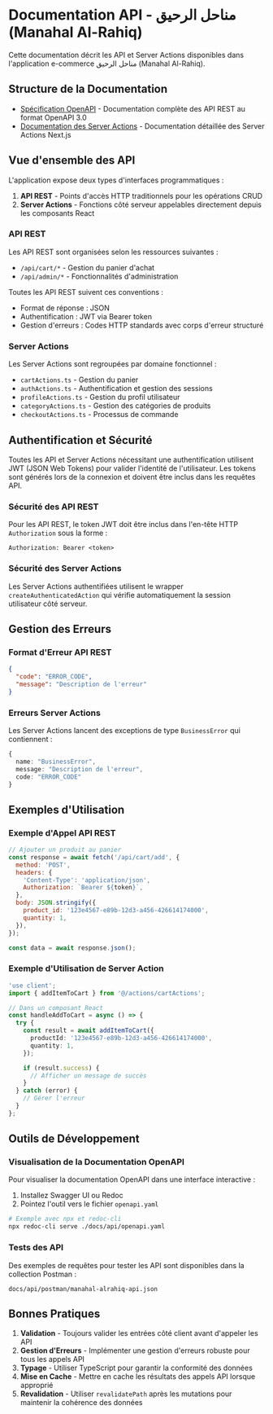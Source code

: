 # Documentation API - مناحل الرحيق (Manahal Al-Rahiq)

Cette documentation décrit les API et Server Actions disponibles dans
l'application e-commerce مناحل الرحيق (Manahal Al-Rahiq).

## Structure de la Documentation

- [Spécification OpenAPI](./openapi.yaml) - Documentation complète des API REST
  au format OpenAPI 3.0
- [Documentation des Server Actions](./server-actions.md) - Documentation
  détaillée des Server Actions Next.js

## Vue d'ensemble des API

L'application expose deux types d'interfaces programmatiques :

1. **API REST** - Points d'accès HTTP traditionnels pour les opérations CRUD
2. **Server Actions** - Fonctions côté serveur appelables directement depuis les
   composants React

### API REST

Les API REST sont organisées selon les ressources suivantes :

- `/api/cart/*` - Gestion du panier d'achat
- `/api/admin/*` - Fonctionnalités d'administration

Toutes les API REST suivent ces conventions :

- Format de réponse : JSON
- Authentification : JWT via Bearer token
- Gestion d'erreurs : Codes HTTP standards avec corps d'erreur structuré

### Server Actions

Les Server Actions sont regroupées par domaine fonctionnel :

- `cartActions.ts` - Gestion du panier
- `authActions.ts` - Authentification et gestion des sessions
- `profileActions.ts` - Gestion du profil utilisateur
- `categoryActions.ts` - Gestion des catégories de produits
- `checkoutActions.ts` - Processus de commande

## Authentification et Sécurité

Toutes les API et Server Actions nécessitant une authentification utilisent JWT
(JSON Web Tokens) pour valider l'identité de l'utilisateur. Les tokens sont
générés lors de la connexion et doivent être inclus dans les requêtes API.

### Sécurité des API REST

Pour les API REST, le token JWT doit être inclus dans l'en-tête HTTP
`Authorization` sous la forme :

```
Authorization: Bearer <token>
```

### Sécurité des Server Actions

Les Server Actions authentifiées utilisent le wrapper
`createAuthenticatedAction` qui vérifie automatiquement la session utilisateur
côté serveur.

## Gestion des Erreurs

### Format d'Erreur API REST

```json
{
  "code": "ERROR_CODE",
  "message": "Description de l'erreur"
}
```

### Erreurs Server Actions

Les Server Actions lancent des exceptions de type `BusinessError` qui
contiennent :

```typescript
{
  name: "BusinessError",
  message: "Description de l'erreur",
  code: "ERROR_CODE"
}
```

## Exemples d'Utilisation

### Exemple d'Appel API REST

```javascript
// Ajouter un produit au panier
const response = await fetch('/api/cart/add', {
  method: 'POST',
  headers: {
    'Content-Type': 'application/json',
    Authorization: `Bearer ${token}`,
  },
  body: JSON.stringify({
    product_id: '123e4567-e89b-12d3-a456-426614174000',
    quantity: 1,
  }),
});

const data = await response.json();
```

### Exemple d'Utilisation de Server Action

```typescript
'use client';
import { addItemToCart } from '@/actions/cartActions';

// Dans un composant React
const handleAddToCart = async () => {
  try {
    const result = await addItemToCart({
      productId: '123e4567-e89b-12d3-a456-426614174000',
      quantity: 1,
    });

    if (result.success) {
      // Afficher un message de succès
    }
  } catch (error) {
    // Gérer l'erreur
  }
};
```

## Outils de Développement

### Visualisation de la Documentation OpenAPI

Pour visualiser la documentation OpenAPI dans une interface interactive :

1. Installez Swagger UI ou Redoc
2. Pointez l'outil vers le fichier `openapi.yaml`

```bash
# Exemple avec npx et redoc-cli
npx redoc-cli serve ./docs/api/openapi.yaml
```

### Tests des API

Des exemples de requêtes pour tester les API sont disponibles dans la collection
Postman :

```
docs/api/postman/manahal-alrahiq-api.json
```

## Bonnes Pratiques

1. **Validation** - Toujours valider les entrées côté client avant d'appeler les
   API
2. **Gestion d'Erreurs** - Implémenter une gestion d'erreurs robuste pour tous
   les appels API
3. **Typage** - Utiliser TypeScript pour garantir la conformité des données
4. **Mise en Cache** - Mettre en cache les résultats des appels API lorsque
   approprié
5. **Revalidation** - Utiliser `revalidatePath` après les mutations pour
   maintenir la cohérence des données
